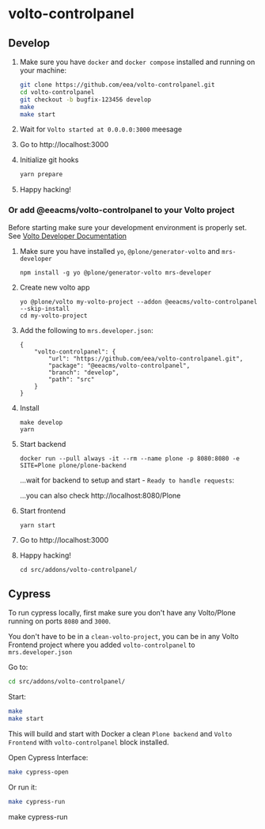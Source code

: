 # volto-controlpanel

## Develop

1. Make sure you have `docker` and `docker compose` installed and running on your machine:

    ```Bash
    git clone https://github.com/eea/volto-controlpanel.git
    cd volto-controlpanel
    git checkout -b bugfix-123456 develop
    make
    make start
    ```

1. Wait for `Volto started at 0.0.0.0:3000` meesage

1. Go to http://localhost:3000

1. Initialize git hooks

    ```Bash
    yarn prepare
    ```

1. Happy hacking!

### Or add @eeacms/volto-controlpanel to your Volto project

Before starting make sure your development environment is properly set. See [Volto Developer Documentation](https://docs.voltocms.com/getting-started/install/)

1.  Make sure you have installed `yo`, `@plone/generator-volto` and `mrs-developer`

        npm install -g yo @plone/generator-volto mrs-developer

1.  Create new volto app

        yo @plone/volto my-volto-project --addon @eeacms/volto-controlpanel --skip-install
        cd my-volto-project

1.  Add the following to `mrs.developer.json`:

        {
            "volto-controlpanel": {
                "url": "https://github.com/eea/volto-controlpanel.git",
                "package": "@eeacms/volto-controlpanel",
                "branch": "develop",
                "path": "src"
            }
        }

1.  Install

        make develop
        yarn

1.  Start backend

        docker run --pull always -it --rm --name plone -p 8080:8080 -e SITE=Plone plone/plone-backend

    ...wait for backend to setup and start - `Ready to handle requests`:

    ...you can also check http://localhost:8080/Plone

1.  Start frontend

        yarn start

1.  Go to http://localhost:3000

1.  Happy hacking!

        cd src/addons/volto-controlpanel/

## Cypress

To run cypress locally, first make sure you don't have any Volto/Plone running on ports `8080` and `3000`.

You don't have to be in a `clean-volto-project`, you can be in any Volto Frontend
project where you added `volto-controlpanel` to `mrs.developer.json`

Go to:

  ```BASH
  cd src/addons/volto-controlpanel/
  ```

Start:

  ```Bash
  make
  make start
  ```

This will build and start with Docker a clean `Plone backend` and `Volto Frontend` with `volto-controlpanel` block installed.

Open Cypress Interface:

  ```Bash
  make cypress-open
  ```

Or run it:

  ```Bash
  make cypress-run
  ```
 make cypress-run
  ```

